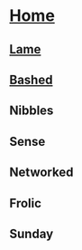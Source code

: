 #                                                                                                                           [Home](/index.md)

## [Lame](/hackthebox/lame/)
## [Bashed](/hackthebox/bashed/)
## Nibbles
## Sense
## Networked
## Frolic
## Sunday

